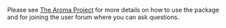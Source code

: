 Please see [The Aroma Project](http://www.aroma-project.org/) for more
details on how to use the package and for joining the user forum where
you can ask questions.

